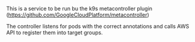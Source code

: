 This is a service to be run bu the k9s metacontroller plugin (https://github.com/GoogleCloudPlatform/metacontroller)

The controller listens for pods with the correct annotations and calls AWS API to register them into target groups.
